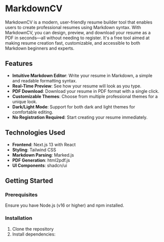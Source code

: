 # MarkdownCV

MarkdownCV is a modern, user-friendly resume builder tool that enables users to create professional resumes using Markdown syntax. With MarkdownCV, you can design, preview, and download your resume as a PDF in seconds—all without needing to register. It's a free tool aimed at making resume creation fast, customizable, and accessible to both Markdown beginners and experts.

## Features

- **Intuitive Markdown Editor**: Write your resume in Markdown, a simple and readable formatting syntax.
- **Real-Time Preview**: See how your resume will look as you type.
- **PDF Download**: Download your resume in PDF format with a single click.
- **Customizable Themes**: Choose from multiple professional themes for a unique look.
- **Dark/Light Mode**: Support for both dark and light themes for comfortable editing.
- **No Registration Required**: Start creating your resume immediately.

## Technologies Used

- **Frontend**: Next.js 13 with React
- **Styling**: Tailwind CSS
- **Markdown Parsing**: Marked.js
- **PDF Generation**: html2pdf.js
- **UI Components**: shadcn/ui

## Getting Started

### Prerequisites

Ensure you have Node.js (v16 or higher) and npm installed.

### Installation

1. Clone the repository
2. Install dependencies:
